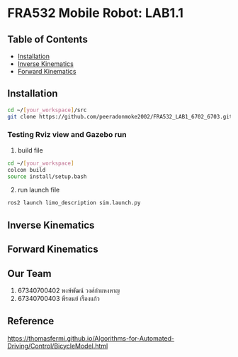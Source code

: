 # FRA532 Mobile Robot: LAB1.1
## Table of Contents
- [Installation](#Installation)
- [Inverse Kinematics](#inverse-kinematics)
- [Forward Kinematics](#forward-kinematics)


## Installation

```bash
cd ~/[your_workspace]/src
git clone https://github.com/peeradonmoke2002/FRA532_LAB1_6702_6703.git
```
### Testing Rviz view and Gazebo run
1) build file

```bash
cd ~/[your_workspace]
colcon build
source install/setup.bash 
```

2) run launch file
```bash
ros2 launch limo_description sim.launch.py
```

## Inverse Kinematics
## Forward Kinematics






## Our Team

1. 67340700402 พงษ์พัฒน์ วงศ์กำแหงหาญ
2. 67340700403 พีรดนย์ เรืองแก้ว

## Reference
https://thomasfermi.github.io/Algorithms-for-Automated-Driving/Control/BicycleModel.html
